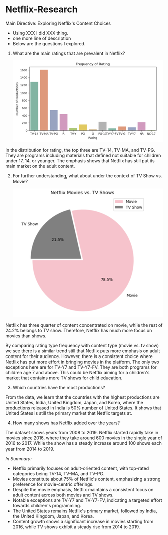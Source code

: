 # Netflix-Research
Main Directive: Exploring Netflix's Content Choices
* Using XXX I did XXX thing.
* one more line of description
* Below are the questions I explored.

1. What are the main ratings that are prevalent in Netflix?

   ![Explorative-Data-Analysis-of-Netflix-Contents](images/frequency-of-rating.png)

In the distribution for rating, the top three are TV-14, TV-MA, and TV-PG. They are programs including materials that defined not suitable for children under 17, 14, or younger. The emphasis shows that Netflix has still put its main market on the adult content.

2. For further understanding, what about under the context of TV Show vs. Movie?

   ![Explorative-Data-Analysis-of-Netflix-Contents](images/movies-vs-show.png)

Netflix has three quarter of content concentrated on movie, while the rest of 24.2% belongs to TV show. Therefore, Netflix has much more focus on movies than shows.

By comparing rating type frequency with content type (movie vs. tv show) we see there is a similar trend still that Netflix puts more emphasis on adult content for their audience. However, there is a consistent choice where Netflix has put more effort in bringing movies in the platform. The only two exceptions here are for TV-Y7 and TV-Y7-FV. They are both programs for children age 7 and above. This could be Netflix aiming for a children's market that contains more TV shows for child education.

3. Which countries have the most productions?

From the data, we learn that the countries with the highest productions are United States, India, United Kingdom, Japan, and Korea, where the productions released in India is 50% number of United States. It shows that United States is still the primary market that Netflix targets at.

4. How many shows has Netflix added over the years?

The dataset shows years from 2008 to 2019. Netflix started rapidly take in movies since 2016, where they take around 600 movies in the single year of 2016 to 2017. While the show has a steady increase around 100 shows each year from 2014 to 2019.

_In Summary:_
* Netflix primarily focuses on adult-oriented content, with top-rated categories being TV-14, TV-MA, and TV-PG.
* Movies constitute about 75% of Netflix's content, emphasizing a strong preference for movie-centric offerings.
* Despite the movie emphasis, Netflix maintains a consistent focus on adult content across both movies and TV shows.
* Notable exceptions are TV-Y7 and TV-Y7-FV, indicating a targeted effort towards children's programming.
* The United States remains Netflix's primary market, followed by India, the United Kingdom, Japan, and Korea.
* Content growth shows a significant increase in movies starting from 2016, while TV shows exhibit a steady rise from 2014 to 2019.
